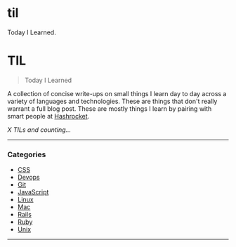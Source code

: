 # til
Today I Learned.

# TIL

> Today I Learned

A collection of concise write-ups on small things I learn day to day across a
variety of languages and technologies. These are things that don't really
warrant a full blog post. These are mostly things I learn by pairing with
smart people at [Hashrocket](http://hashrocket.com/).

_X TILs and counting..._

---

### Categories

* [CSS](#css)
* [Devops](#devops)
* [Git](#git)
* [JavaScript](#javascript)
* [Linux](#linux)
* [Mac](#mac)
* [Rails](#rails)
* [Ruby](#ruby)
* [Unix](#unix)

---
